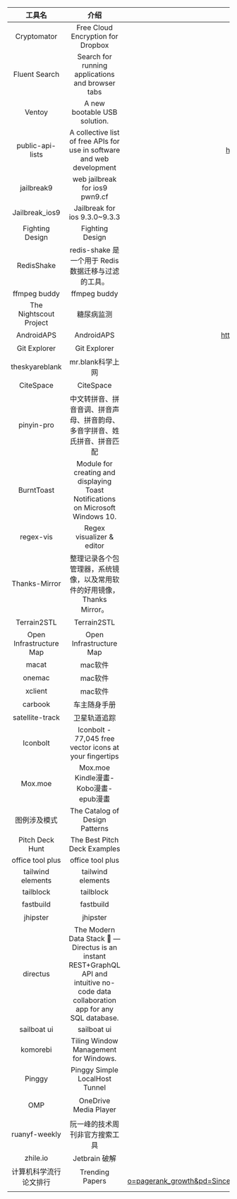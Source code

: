 |         工具名          |                                                                 介绍                                                                  |                                                              url                                                              |           标签           |
|:-----------------------:|:-------------------------------------------------------------------------------------------------------------------------------------:|:-----------------------------------------------------------------------------------------------------------------------------:|:------------------------:|
|       Cryptomator       |                                                   Free Cloud Encryption for Dropbox                                                   |                                                   https://cryptomator.org/                                                    |          加密;           |
|      Fluent Search      |                                           Search for running applications and browser tabs                                            |                                                   https://fluentsearch.net/                                                   |          搜索;           |
|         Ventoy          |                                                     A new bootable USB solution.                                                      |                                               https://github.com/ventoy/Ventoy                                                |       USB;U盘启动;       |
|    public-api-lists     |                                A collective list of free APIs for use in software and web development                                 |                                     https://github.com/public-api-lists/public-api-lists                                      |         公共API;         |
|       jailbreak9        |                                                    web jailbreak for ios9 pwn9.cf                                                     |                                      https://github.com/jailbreak9/jailbreak9.github.io                                       |         IOS越狱;         |
|     Jailbreak_ios9      |                                                     Jailbreak for ios 9.3.0~9.3.3                                                     |                                           https://github.com/wysaid/Jailbreak_ios9                                            |         IOS越狱;         |
|     Fighting Design     |                                                            Fighting Design                                                            |                                                https://fighting.tianyuhao.cn/                                                 |         UI设计;          |
|       RedisShake        |                                          redis-shake 是一个用于 Redis 数据迁移与过滤的工具。                                          |                                             https://github.com/alibaba/RedisShake                                             | redis;数据迁移;数据过滤; |
|      ffmpeg buddy       |                                                             ffmpeg buddy                                                              |                                           https://evanhahn.github.io/ffmpeg-buddy/                                            |         ffmpeg;          |
| The Nightscout Project  |                                                              糖尿病监测                                                               |                                                  http://www.nightscout.info/                                                  |       糖尿病监测;        |
|       AndroidAPS        |                                                              AndroidAPS                                                               |                                    https://androidaps.readthedocs.io/en/latest/index.html                                     |         糖尿病;          |
|      Git Explorer       |                                                             Git Explorer                                                              |                                                   https://gitexplorer.com/                                                    |       git;命令行;        |
|     theskyareblank      |                                                           mr.blank科学上网                                                            |                                         https://github.com/theskyareblank/URL-Update                                          |        科学上网;         |
|        CiteSpace        |                                                               CiteSpace                                                               |                                          https://sourceforge.net/projects/citespace/                                          |        文献综述;         |
|       pinyin-pro        |                               中文转拼音、拼音音调、拼音声母、拼音韵母、多音字拼音、姓氏拼音、拼音匹配                                |                                              https://github.com/zh-lx/pinyin-pro                                              |        汉字拼音;         |
|       BurntToast        |                            Module for creating and displaying Toast Notifications on Microsoft Windows 10.                            |                                             https://github.com/Windos/BurntToast                                              |          toast;          |
|        regex-vis        |                                                       Regex visualizer & editor                                                       |                                              https://github.com/Bowen7/regex-vis                                              |    可视化;正则表达式;    |
|      Thanks-Mirror      |                                整理记录各个包管理器，系统镜像，以及常用软件的好用镜像，Thanks Mirror。                                |                                            https://github.com/eryajf/Thanks-Mirror                                            |        仓库镜像;         |
|       Terrain2STL       |                                                              Terrain2STL                                                              |                                               https://jthatch.com/Terrain2STL/                                                |        地图模型;         |
| Open Infrastructure Map |                                                        Open Infrastructure Map                                                        |                                                   https://openinframap.org/                                                   |          地图;           |
|          macat          |                                                                mac软件                                                                |                                                    https://www.macat.vip/                                                     |        mac;软件;         |
|         onemac          |                                                                mac软件                                                                |                                                      https://onemac.app/                                                      |        mac;软件;         |
|         xclient         |                                                                mac软件                                                                |                                                     https://xclient.info/                                                     |        mac;软件;         |
|         carbook         |                                                             车主随身手册                                                              |                                                   https://www.carobook.com/                                                   |          汽车;           |
|     satellite-track     |                                                             卫星轨道追踪                                                              |                                       https://jiangteng2019.github.io/satellite-track/                                        |          卫星;           |
|        Iconbolt         |                                        Iconbolt - 77,045 free vector icons at your fingertips                                         |                                                   https://www.iconbolt.com/                                                   |          图标;           |
|         Mox.moe         |                                                 Mox.moe Kindle漫畫-Kobo漫畫-epub漫畫                                                  |                                                   http://www.m.volmoe.com/                                                    |       漫画; 资源;        |
|      图例涉及模式       |                                                    The Catalog of Design Patterns                                                     |                                       https://refactoring.guru/design-patterns/catalog                                        |        设计模式;         |
|     Pitch Deck Hunt     |                                                     The Best Pitch Deck Examples                                                      |                                                https://www.pitchdeckhunt.com/                                                 |         商业PPT;         |
|    office tool plus     |                                                           office tool plus                                                            |                                                https://otp.landian.vip/zh-cn/                                                 |         office;          |
|    tailwind elements    |                                                           tailwind elements                                                           |                                                https://tailwind-elements.com/                                                 |        tailwind;         |
|        tailblock        |                                                               tailblock                                                               |                                                    https://tailblocks.cc/                                                     |        tailwind;         |
|        fastbuild        |                                                               fastbuild                                                               |                                                   http://www.fastbuild.run/                                                   |      spring脚手架;       |
|        jhipster         |                                                               jhipster                                                                |                                                 https://www.jhipster.tech/cn/                                                 |      spring脚手架;       |
|        directus         | The Modern Data Stack 🐰 — Directus is an instant REST+GraphQL API and intuitive no-code data collaboration app for any SQL database. |                                             https://github.com/directus/directus                                              | 数据库;restful;graphql;  |
|       sailboat ui       |                                                              sailboat ui                                                              |                                                    https://sailboatui.com/                                                    |        tailwind;         |
|        komorebi         |                                                 Tiling Window Management for Windows.                                                 |                                              https://github.com/LGUG2Z/komorebi                                               | 平铺窗口管理器;windows;  |
|         Pinggy          |                                                    Pinggy Simple LocalHost Tunnel                                                     |                                                      https://pinggy.io/                                                       |        内网穿透;         |
|           OMP           |                                                         OneDrive Media Player                                                         |                                                https://github.com/nini22P/omp                                                 |    onedriver影音播放;    |
|      ruanyf-weekly      |                                                    阮一峰的技术周刊非官方搜索工具                                                     |                                               https://ruanyf-weekly.vercel.app/                                               |        博客;搜索;        |
|        zhile.io         |                                                             Jetbrain 破解                                                             |                                        https://zhile.io/2023/09/04/copy-jetbra-in.html                                        |     jetbrain; 破解;      |
| 计算机科学流行论文排行  |                                                            Trending Papers                                                            | https://trendingpapers.com/papers?o=pagerank_growth&pd=Since%20beginning&cc=Cited%20and%20uncited%20papers&c=All%20categories |        科研;论文;        |
|                         |                                                                                                                                       |                                                                                                                               |                          |
